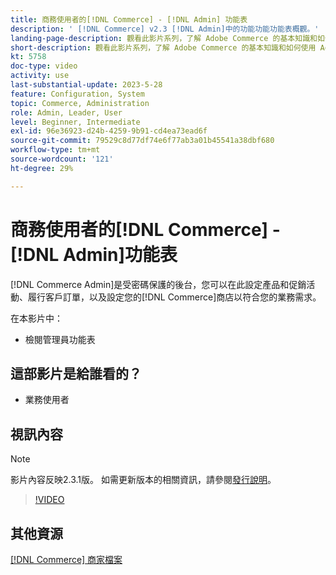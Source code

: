 ```yaml
---
title: 商務使用者的[!DNL Commerce] - [!DNL Admin] 功能表
description: ' [!DNL Commerce] v2.3 [!DNL Admin]中的功能功能功能表概觀。'
landing-page-description: 觀看此影片系列，了解 Adobe Commerce 的基本知識和如何使用 Admin。
short-description: 觀看此影片系列，了解 Adobe Commerce 的基本知識和如何使用 Admin。
kt: 5758
doc-type: video
activity: use
last-substantial-update: 2023-5-28
feature: Configuration, System
topic: Commerce, Administration
role: Admin, Leader, User
level: Beginner, Intermediate
exl-id: 96e36923-d24b-4259-9b91-cd4ea73ead6f
source-git-commit: 79529c8d77df74e6f77ab3a01b45541a38dbf680
workflow-type: tm+mt
source-wordcount: '121'
ht-degree: 29%

---
```


# 商務使用者的[!DNL Commerce] - [!DNL Admin]功能表

[!DNL Commerce Admin]是受密碼保護的後台，您可以在此設定產品和促銷活動、履行客戶訂單，以及設定您的[!DNL Commerce]商店以符合您的業務需求。

在本影片中：

- 檢閱管理員功能表

## 這部影片是給誰看的？

- 業務使用者

## 視訊內容

>[!NOTE]
>
>影片內容反映2.3.1版。 如需更新版本的相關資訊，請參閱[發行說明](https://experienceleague.adobe.com/docs/commerce-operations/release/notes/overview.html)。

>[!VIDEO](https://video.tv.adobe.com/v/35942?quality=12&learn=on)

## 其他資源

[[!DNL Commerce] 商家檔案](https://experienceleague.adobe.com/docs/commerce-admin/user-guides/home.html)
